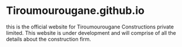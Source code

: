# Tiroumourougane.github.io
this is the official website for Tiroumourougane Constructions private limited.
This website is under development and will comprise of all the details about the construction firm.
